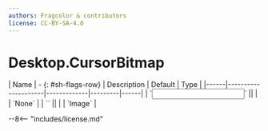 ```yaml
---
authors: Fragcolor & contributors
license: CC-BY-SA-4.0
---
```



# Desktop.CursorBitmap

<div class="sh-parameters" markdown="1">
| Name | - {: #sh-flags-row} | Description | Default | Type |
|------|---------------------|-------------|---------|------|
| `<input>` || | | `None` |
| `<output>` || | | `Image` |

</div>



--8<-- "includes/license.md"
